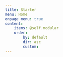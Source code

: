 ```yaml
---
title: Starter
menu: Home
onpage_menu: true
content:
    items: @self.modular
    order:
        by: default
        dir: asc
        custom:
---
```



